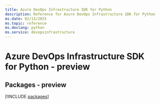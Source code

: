 ```yaml
---
title: Azure DevOps Infrastructure SDK for Python
description: Reference for Azure DevOps Infrastructure SDK for Python
ms.date: 02/13/2025
ms.topic: reference
ms.devlang: python
ms.service: devopsinfrastructure
---
```

# Azure DevOps Infrastructure SDK for Python - preview
## Packages - preview
[!INCLUDE [packages](devops-infrastructure-index.md)]